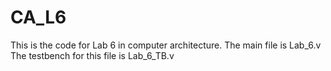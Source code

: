 # CA_L6
This is the code for Lab 6 in computer architecture.
The main file is Lab_6.v
The testbench for this file is Lab_6_TB.v
